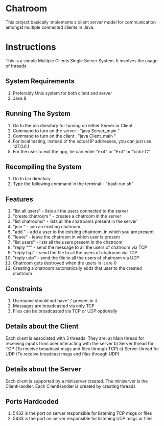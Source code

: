 # Chatroom
This project basically implements a client server model for communication amongst multiple connected clients in Java.

# Instructions
This is a simple Multiple Clients Single Server System. It involves the usage of threads

## System Requirements
1) Preferably Unix system for both client and server
2) Java 8

## Running The System
1) Go to the bin directory for turning on either Server or Client
2) Command to turn on the server : "java Server_main <maxNumClients>"
3) Command to turn on the client : "java Client_main <Client IP Address> <Server IP Address>"
4) For local testing, instead of the actual IP addresses, you can just use 127.0.0.1
5) For the user to exit the app, he can enter "exit" or "Exit" or "cntrl-C"

## Recompiling the System
1) Go to bin directory
2) Type the following command in the terminal - "bash run.sh"

## Features
1)  "list all users"					- lists all the users connected to the server
2)  "create chatroom <chatroomName>"			- creates a chatroom in the server
3)  "list chatrooms"					- lists all the chatrooms present in the server
4)  "join <chatroomName>"				- join an existing chatroom
5)  "add <userName>"					- add a user to the existing chatroom, in which you are present
6)  "leave"						- leave the chatroom in which user is present
7)  "list users"					- lists all the users present in the chatroom
8)  "reply "<msg>""					- send the message to all the users of chatroom via TCP
9)  "reply <fileName> tcp"				- send the file to all the users of chatroom via TCP
10) "reply <fileName> udp"				- send the file to all the users of chatroom via UDP
11) Chatroom gets destroyed when the users in it are 0
12) Creating a chatroom automatically adds that user to the created chatroom

## Constraints
1) Username should not have ';' present in it
2) Messages are broadcasted via only TCP
3) Files can be broadcasted via TCP or UDP optionally

## Details about the Client
Each client is associated with 3 threads. They are:
	a) Main thread for receiving inputs from user interacting with the server
	b) Server thread for TCP (To receive broadcast msgs and files through TCP)
	c) Server thread for UDP (To receive broadcast msgs and files through UDP)

## Details about the Server
Each client is supported by a miniserver created. The miniserver is the ClientHandler.
Each ClientHandler is created by creating threads

## Ports Hardcoded
1) 5432 is the port on server responsible for listening TCP msgs or files
2) 5433 is the port on server responsible for listening UDP msgs or files

